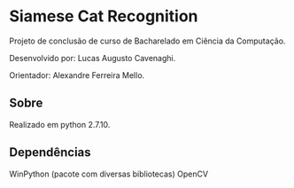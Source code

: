 # Siamese Cat Recognition
Projeto de conclusão de curso de Bacharelado em Ciência da Computação.

Desenvolvido por: Lucas Augusto Cavenaghi.

Orientador: Alexandre Ferreira Mello.

## Sobre
Realizado em python 2.7.10.

## Dependências
WinPython (pacote com diversas bibliotecas)
OpenCV
